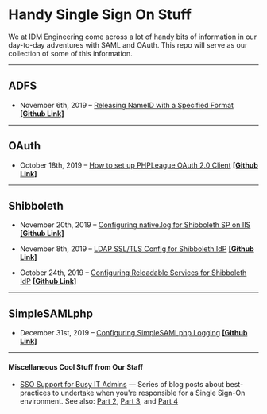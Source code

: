 # Handy Single Sign On Stuff #

We at IDM Engineering come across a lot of handy bits of information in our day-to-day adventures with SAML and OAuth. This repo will serve as our collection of some of this information.

---

## ADFS ##

- November 6th, 2019 &ndash; [Releasing NameID with a Specified Format](http://idmengineering.com/adfs-sending-nameid-with-specific-format/) [ **[Github Link]** ](adfs/sending-nameid-with-specific-format.md)

---

## OAuth ##

- October 18th, 2019 &ndash; [How to set up PHPLeague OAuth 2.0 Client](https://idmengineering.com/setting-up-php-oauth-client/) [ **[Github Link]** ](oauth/setting-up-php-oauth-client.md)

---

## Shibboleth ##

- November 20th, 2019 &ndash; [Configuring native.log for Shibboleth SP on IIS](https://idmengineering.com/shibboleth-iis-native-logging/) [ **[Github Link]** ](https://github.com/idmengineering/handy_stuff/blob/master/shib/iis-native-logger.md)

- November 8th, 2019 &ndash; [LDAP SSL/TLS Config for Shibboleth IdP](https://idmengineering.com/ldap-ssl-tls-config-shib-idp/) [ **[Github Link]** ](https://github.com/idmengineering/handy_stuff/blob/master/shib/ldap-ssl-tls-config-shib-idp.md)

- October 24th, 2019 &ndash; [Configuring Reloadable Services for Shibboleth IdP](https://idmengineering.com/configuring-reloadable-services-for-shibboleth/) [ **[Github Link]** ](shib/reloadable-services.md)

---

## SimpleSAMLphp ##

- December 31st, 2019 &ndash; [Configuring SimpleSAMLphp Logging](https://idmengineering.com/configuring-simplesamlphp-logging/) [ **[Github Link]** ](https://github.com/idmengineering/handy_stuff/blob/master/simplesamlphp/ssp-logging-guide.md)

---

#### Miscellaneous Cool Stuff from Our Staff ####

- [SSO Support for Busy IT Admins](https://idmengineering.com/sso-support-for-busy-it-admins/) &mdash; Series of blog posts about best-practices to undertake when you're responsible for a Single Sign-On environment. See also: [Part 2](https://idmengineering.com/sso-support-for-busy-it-admins-2-the-lab/), [Part 3](https://idmengineering.com/sso-support-for-busy-it-admins-3-finding-help-when-you-need-it-desperately/), and [Part 4](https://idmengineering.com/sso-support-for-busy-it-admins-4-monitoring/)
